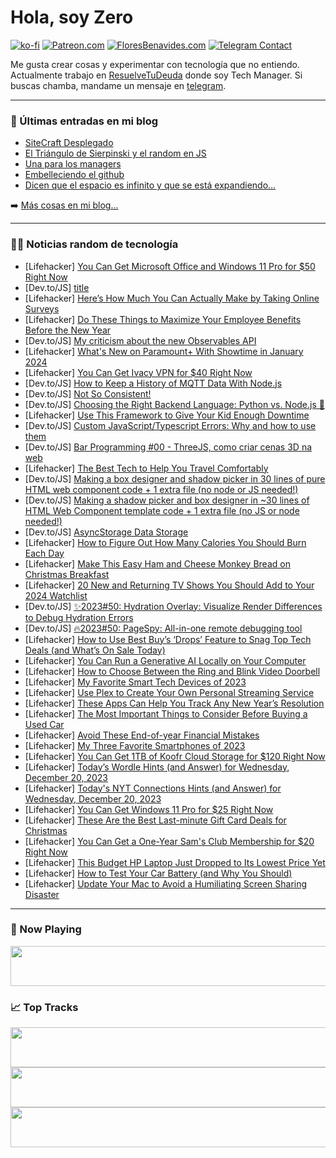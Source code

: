 # Hola, soy Zero

[![ko-fi](https://ko-fi.com/img/githubbutton_sm.svg)](https://ko-fi.com/J3J4N0LUK)
[![Patreon.com](https://img.shields.io/endpoint.svg?url=https%3A%2F%2Fshieldsio-patreon.vercel.app%2Fapi%3Fusername%3Dzerodragon%26type%3Dpatrons&style=for-the-badge)](https://patreon.com/zerodragon)
[![FloresBenavides.com](https://img.shields.io/website?down_message=oops&label=MiBlog&style=for-the-badge&up_message=online&url=https%3A%2F%2Ffloresbenavides.com)](https://floresbenavides.com)
[![Telegram Contact](https://img.shields.io/badge/escr%C3%ADbeme-ZeroDragon-%2326A5E4?style=for-the-badge&logo=telegram)](https://t.me/zerodragon)

Me gusta crear cosas y experimentar con tecnología que no entiendo.
Actualmente trabajo en [ResuelveTuDeuda](http://github.com/resuelve) donde soy Tech Manager.
Si buscas chamba, mandame un mensaje en [telegram](https://t.me/zerodragon).

---

### 📕 Últimas entradas en mi blog
<!-- BLOG-POST-LIST:START -->
- [SiteCraft Desplegado](https://floresbenavides.com/sitecraft-desplegado/)
- [El Triángulo de Sierpinski y el random en JS](https://floresbenavides.com/el-triangulo-de-sierpinski-y-el-random-en-js/)
- [Una para los managers](https://floresbenavides.com/una-para-los-managers/)
- [Embelleciendo el github](https://floresbenavides.com/embelleciendo-el-github/)
- [Dicen que el espacio es infinito y que se está expandiendo…](https://floresbenavides.com/dicen-que-el-espacio-es-infinito-y-que-se-esta-expandiendo/)
<!-- BLOG-POST-LIST:END -->

➡️ [Más cosas en mi blog...](https://floresbenavides.com)

---

### 👨‍💻 Noticias random de tecnología
<!-- TECH-POSTS:START -->
- [Lifehacker] [You Can Get Microsoft Office and Windows 11 Pro for $50 Right Now](https://lifehacker.com/tech/microsoft-office-windows-11-pro-sale)
- [Dev.to/JS] [title](https://dev.to/abdelrahmanalsayed/title-38dl)
- [Lifehacker] [Here’s How Much You Can Actually Make by Taking Online Surveys](https://lifehacker.com/money/how-much-do-online-surveys-actually-pay)
- [Lifehacker] [Do These Things to Maximize Your Employee Benefits Before the New Year](https://lifehacker.com/work/how-to-maximize-employee-benefits-before-the-new-year)
- [Dev.to/JS] [My criticism about the new Observables API](https://dev.to/artalar/my-criticism-about-the-new-observables-api-37d5)
- [Lifehacker] [What&#39;s New on Paramount+ With Showtime in January 2024](https://lifehacker.com/entertainment/coming-to-paramount-with-showtime-january-2024)
- [Lifehacker] [You Can Get Ivacy VPN for $40 Right Now](https://lifehacker.com/tech/ivacy-vpn-sale)
- [Dev.to/JS] [How to Keep a History of MQTT Data With Node.js](https://dev.to/reductstore/how-to-keep-a-history-of-mqtt-data-with-nodejs-5044)
- [Dev.to/JS] [Not So Consistent!](https://dev.to/pranavmadhavan1/not-so-consistent-71g)
- [Dev.to/JS] [Choosing the Right Backend Language: Python vs. Node.js 🚀](https://dev.to/abneribeiro/choosing-the-right-backend-language-python-vs-nodejs-2pkf)
- [Lifehacker] [Use This Framework to Give Your Kid Enough Downtime](https://lifehacker.com/family/more-downtime-for-your-kid)
- [Dev.to/JS] [Custom JavaScript/Typescript Errors: Why and how to use them](https://dev.to/adamcoster/custom-javascripttypescript-errors-why-and-how-to-use-them-1a5f)
- [Dev.to/JS] [Bar Programming #00 - ThreeJS, como criar cenas 3D na web](https://dev.to/samoht/bar-programming-00-threejs-como-criar-cenas-3d-na-web-2cnh)
- [Lifehacker] [The Best Tech to Help You Travel Comfortably](https://lifehacker.com/travel/the-best-tech-to-travel-comfortably)
- [Dev.to/JS] [Making a box designer and shadow picker in 30 lines of pure HTML web component code + 1 extra file &lpar;no node or JS needed!&rpar;](https://dev.to/michaelpb/making-a-box-designer-and-shadow-picker-in-30-lines-of-pure-html-web-component-code-1-extra-file-no-node-or-js-needed-2m3g)
- [Dev.to/JS] [Making a shadow picker and box designer in ~30 lines of HTML Web Component template code + 1 extra file &lpar;no JS or node needed!&rpar;](https://dev.to/michaelpb/making-a-shadow-picker-and-box-designer-in-30-lines-of-html-web-component-template-code-1-extra-file-no-js-or-node-needed-55ch)
- [Dev.to/JS] [AsyncStorage Data Storage](https://dev.to/ofidohub/asyncstorage-data-storage-4n9a)
- [Lifehacker] [How to Figure Out How Many Calories You Should Burn Each Day](https://lifehacker.com/health/how-many-calories-should-you-burn-each-day)
- [Lifehacker] [Make This Easy Ham and Cheese Monkey Bread on Christmas Breakfast](https://lifehacker.com/food-drink/easy-ham-and-cheese-monkey-bread-recipe)
- [Lifehacker] [20 New and Returning TV Shows You Should Add to Your 2024 Watchlist](https://lifehacker.com/entertainment/best-new-and-returning-tv-shows-2024)
- [Dev.to/JS] [✨2023#50: Hydration Overlay: Visualize Render Differences to Debug Hydration Errors](https://dev.to/jstoolsweekly/202350-hydration-overlay-visualize-render-differences-to-debug-hydration-errors-5cao)
- [Dev.to/JS] [🔥2023#50: PageSpy: All-in-one remote debugging tool](https://dev.to/jstoolsweekly/202350-pagespy-all-in-one-remote-debugging-tool-ldj)
- [Lifehacker] [How to Use Best Buy’s ‘Drops’ Feature to Snag Top Tech Deals &lpar;and What’s On Sale Today&rpar;](https://lifehacker.com/tech/best-tech-deals-from-best-buy-drops)
- [Lifehacker] [You Can Run a Generative AI Locally on Your Computer](https://lifehacker.com/tech/how-to-run-generative-ais-locally-on-your-computer)
- [Lifehacker] [How to Choose Between the Ring and Blink Video Doorbell](https://lifehacker.com/tech/ring-and-blink-doorbell-comparison)
- [Lifehacker] [My Favorite Smart Tech Devices of 2023](https://lifehacker.com/tech/best-smart-tech-this-year)
- [Lifehacker] [Use Plex to Create Your Own Personal Streaming Service](https://lifehacker.com/tech/how-to-use-plex-to-create-your-own-personal-streaming-service)
- [Lifehacker] [These Apps Can Help You Track Any New Year’s Resolution](https://lifehacker.com/health/the-best-new-years-resolution-apps)
- [Lifehacker] [The Most Important Things to Consider Before Buying a Used Car](https://lifehacker.com/travel/tips-for-used-car-buying)
- [Lifehacker] [Avoid These End-of-year Financial Mistakes](https://lifehacker.com/money/avoid-these-end-of-year-financial-mistakes)
- [Lifehacker] [My Three Favorite Smartphones of 2023](https://lifehacker.com/tech/the-best-smartphones-of-2023)
- [Lifehacker] [You Can Get 1TB of Koofr Cloud Storage for $120 Right Now](https://lifehacker.com/tech/koofr-cloud-storage)
- [Lifehacker] [Today’s Wordle Hints &lpar;and Answer&rpar; for Wednesday, December 20, 2023](https://lifehacker.com/entertainment/wordle-answer-today-december-20-2023)
- [Lifehacker] [Today&#39;s NYT Connections Hints &lpar;and Answer&rpar; for Wednesday, December 20, 2023](https://lifehacker.com/entertainment/nyt-connections-answer-today-december-20-2023)
- [Lifehacker] [You Can Get Windows 11 Pro for $25 Right Now](https://lifehacker.com/tech/windows-11-pro-sale)
- [Lifehacker] [These Are the Best Last-minute Gift Card Deals for Christmas](https://lifehacker.com/money/best-gift-card-deals-for-christmas)
- [Lifehacker] [You Can Get a One-Year Sam&#39;s Club Membership for $20 Right Now](https://lifehacker.com/money/one-year-sams-club-membership)
- [Lifehacker] [This Budget HP Laptop Just Dropped to Its Lowest Price Yet](https://lifehacker.com/tech/hp-envy-x360-laptop-sale-best-buy)
- [Lifehacker] [How to Test Your Car Battery &lpar;and Why You Should&rpar;](https://lifehacker.com/travel/how-to-test-car-battery)
- [Lifehacker] [Update Your Mac to Avoid a Humiliating Screen Sharing Disaster](https://lifehacker.com/tech/mac-os-sonoma-update-fixes-screen-share-bug)<!-- TECH-POSTS:END -->

---

### 🎵 Now Playing
<a href="https://spotify-now-playing-dun.vercel.app/now-playing?open"><img src="https://spotify-now-playing-dun.vercel.app/now-playing" width="540" height="64"></a>

### 📈 Top Tracks
<a href="https://spotify-now-playing-dun.vercel.app/top-tracks?i=1&open"><img src="https://spotify-now-playing-dun.vercel.app/top-tracks?i=1" width="540" height="64"></a>
<a href="https://spotify-now-playing-dun.vercel.app/top-tracks?i=2&open"><img src="https://spotify-now-playing-dun.vercel.app/top-tracks?i=2" width="540" height="64"></a>
<a href="https://spotify-now-playing-dun.vercel.app/top-tracks?i=3&open"><img src="https://spotify-now-playing-dun.vercel.app/top-tracks?i=3" width="540" height="64"></a>
